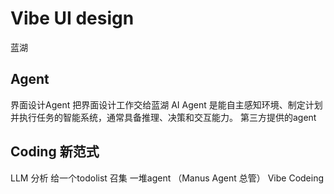 # Vibe UI design
  蓝湖

## Agent 
  界面设计Agent  把界面设计工作交给蓝湖
  AI Agent 是能自主感知环境、制定计划并执行任务的智能系统，通常具备推理、决策和交互能力。
  第三方提供的agent
## Coding 新范式
LLM 分析 给一个todolist
召集 一堆agent （Manus Agent 总管）
Vibe Codeing 
